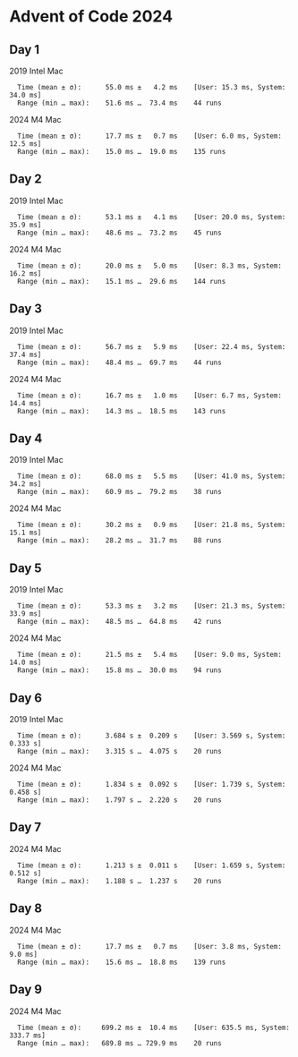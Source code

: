 # Advent of Code 2024

## Day 1

2019 Intel Mac

```
  Time (mean ± σ):      55.0 ms ±   4.2 ms    [User: 15.3 ms, System: 34.0 ms]
  Range (min … max):    51.6 ms …  73.4 ms    44 runs
```

2024 M4 Mac

```
  Time (mean ± σ):      17.7 ms ±   0.7 ms    [User: 6.0 ms, System: 12.5 ms]
  Range (min … max):    15.0 ms …  19.0 ms    135 runs

```

## Day 2

2019 Intel Mac

```
  Time (mean ± σ):      53.1 ms ±   4.1 ms    [User: 20.0 ms, System: 35.9 ms]
  Range (min … max):    48.6 ms …  73.2 ms    45 runs
```

2024 M4 Mac

```
  Time (mean ± σ):      20.0 ms ±   5.0 ms    [User: 8.3 ms, System: 16.2 ms]
  Range (min … max):    15.1 ms …  29.6 ms    144 runs
```

## Day 3

2019 Intel Mac

```
  Time (mean ± σ):      56.7 ms ±   5.9 ms    [User: 22.4 ms, System: 37.4 ms]
  Range (min … max):    48.4 ms …  69.7 ms    44 runs
```

2024 M4 Mac

```
  Time (mean ± σ):      16.7 ms ±   1.0 ms    [User: 6.7 ms, System: 14.4 ms]
  Range (min … max):    14.3 ms …  18.5 ms    143 runs
```

## Day 4

2019 Intel Mac

```
  Time (mean ± σ):      68.0 ms ±   5.5 ms    [User: 41.0 ms, System: 34.2 ms]
  Range (min … max):    60.9 ms …  79.2 ms    38 runs
```

2024 M4 Mac

```
  Time (mean ± σ):      30.2 ms ±   0.9 ms    [User: 21.8 ms, System: 15.1 ms]
  Range (min … max):    28.2 ms …  31.7 ms    88 runs
```

## Day 5

2019 Intel Mac

```
  Time (mean ± σ):      53.3 ms ±   3.2 ms    [User: 21.3 ms, System: 33.9 ms]
  Range (min … max):    48.5 ms …  64.8 ms    42 runs
```

2024 M4 Mac

```
  Time (mean ± σ):      21.5 ms ±   5.4 ms    [User: 9.0 ms, System: 14.0 ms]
  Range (min … max):    15.8 ms …  30.0 ms    94 runs
```

## Day 6

2019 Intel Mac

```
  Time (mean ± σ):      3.684 s ±  0.209 s    [User: 3.569 s, System: 0.333 s]
  Range (min … max):    3.315 s …  4.075 s    20 runs
```

2024 M4 Mac

```
  Time (mean ± σ):      1.834 s ±  0.092 s    [User: 1.739 s, System: 0.458 s]
  Range (min … max):    1.797 s …  2.220 s    20 runs
```

## Day 7

2024 M4 Mac

```
  Time (mean ± σ):      1.213 s ±  0.011 s    [User: 1.659 s, System: 0.512 s]
  Range (min … max):    1.188 s …  1.237 s    20 runs
```

## Day 8

2024 M4 Mac

```
  Time (mean ± σ):      17.7 ms ±   0.7 ms    [User: 3.8 ms, System: 9.0 ms]
  Range (min … max):    15.6 ms …  18.8 ms    139 runs
```

## Day 9

2024 M4 Mac

```
  Time (mean ± σ):     699.2 ms ±  10.4 ms    [User: 635.5 ms, System: 333.7 ms]
  Range (min … max):   689.8 ms … 729.9 ms    20 runs
```
